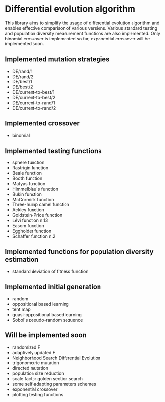 # Differential evolution algorithm
This library aims to simplify the usage of differential evolution algorithm and enables effective comparison of various versions.
Various standard testing and population diversity measurement functions are also implemented.
Only binomial crossover is implemented so far, exponential crossover will be implemented soon.

## Implemented mutation strategies
- DE/rand/1
- DE/rand/2
- DE/best/1
- DE/best/2
- DE/current-to-best/1
- DE/current-to-best/2
- DE/current-to-rand/1
- DE/current-to-rand/2


## Implemented crossover 
- binomial

## Implemented testing functions
- sphere function
- Rastrigin function
- Beale function
- Booth function
- Matyas function
- Himmelblau's function
- Bukin function
- McCormick function
- Three-hump camel function
- Ackley function
- Goldstein-Price function
- Lévi function n.13
- Easom function
- Eggholder function
- Schaffer function n.2

## Implemented functions for population diversity estimation
- standard deviation of fitness function

## Implemented initial generation
- random
- oppositional based learning 
- tent map
- quasi-oppositional based learning
- Sobol's pseudo-random sequence

## Will be implemented soon
- randomized F 
- adaptively updated F
- Neighborhood Search Differential Evolution
- trigonometric mutation
- directed mutation
- population size reduction
- scale factor golden section search
- some self-adapting parameters schemes
- exponential crossover
- plotting testing functions